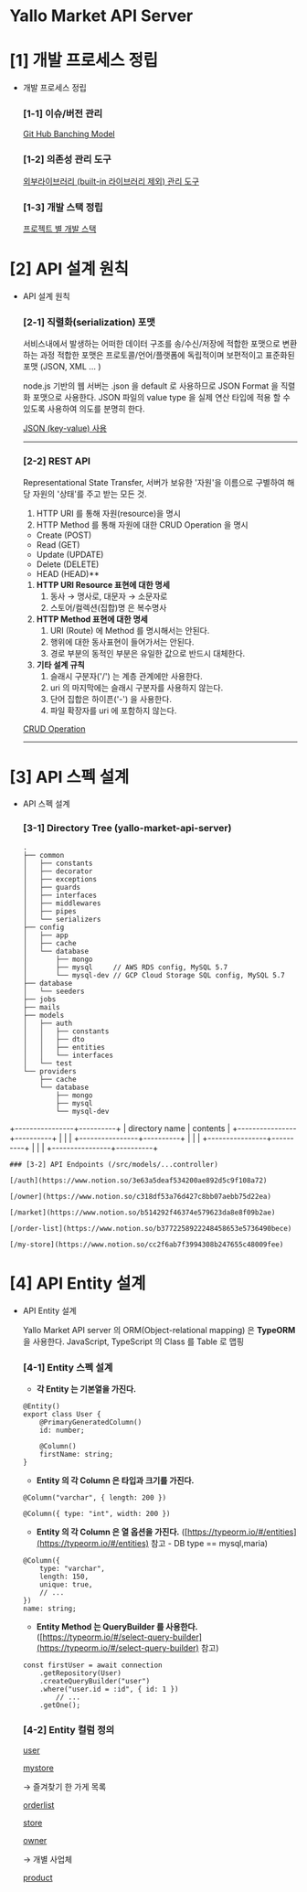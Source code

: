 # Yallo Market API Server

# [1] 개발 프로세스 정립

- 개발 프로세스 정립

    ### [1-1] 이슈/버전 관리

    [Git Hub Banching Model](https://www.notion.so/62008b3ee46747a895f80f0c0a08a2d3)

    ### [1-2] 의존성 관리 도구

    [외부라이브러리 (built-in 라이브러리 제외) 관리 도구](https://www.notion.so/ca3c7713223c4bd7aa06202707f2869e)

    ### [1-3] 개발 스택 정립

    [프로젝트 별 개발 스택](https://www.notion.so/4489b181ca6a47a1998f54dff3be4b0d)

# [2] API 설계 원칙

- API 설계 원칙

    ### [2-1] 직렬화(serialization) 포맷

    서비스내에서 발생하는 어떠한 데이터 구조를 송/수신/저장에 적합한 포맷으로  변환하는 과정
    적합한 포맷은 프로토콜/언어/플랫폼에 독립적이며 보편적이고 표준화된 포맷 (JSON, XML ... )

    node.js 기반의 웹 서버는 .json 을 default 로 사용하므로 JSON Format 을 직렬화 포맷으로 사용한다.
    JSON 파일의 value type 을 실제 연산 타입에 적용 할 수 있도록 사용하여 의도를 분명히 한다. 

    [JSON (key-value) 사용](https://www.notion.so/63e6781b3bf44f72b2b25f15d61bd4bb)

    ---

    ### [2-2] REST API

    Representational State Transfer, 서버가 보유한 '자원'을 이름으로 구별하여 해당 자원의 '상태'를 주고 받는 모든 것.
    1. HTTP URI 를 통해 자원(resource)을 명시 
    2. HTTP Method 를 통해 자원에 대한 CRUD Operation 을 명시  

    - Create (POST) 
    - Read (GET)
    - Update (UPDATE)
    - Delete (DELETE)
    - HEAD (HEAD)**

    1. **HTTP URI Resource 표현에 대한 명세**
        1. 동사 → 명사로, 대문자 → 소문자로
        2. 스토어/컬렉션(집합)명 은 복수명사
    2. **HTTP Method 표현에 대한 명세**
        1. URI (Route) 에 Method 를 명시해서는 안된다.
        2. 행위에 대한 동사표현이 들어가서는 안된다.
        3. 경로 부분의 동적인 부분은 유일한 값으로 반드시 대체한다.
    3. **기타 설계 규칙**
        1. 슬래시 구분자('/') 는 계층 관계에만 사용한다.
        2. uri 의 마지막에는 슬래시 구분자를 사용하지 않는다.
        3. 단어 집합은 하이픈('-') 을 사용한다.
        4. 파일 확장자를 uri 에 포함하지 않는다.

    [CRUD Operation](https://www.notion.so/f7ab1c8127a249b59ff2907b64a4e3a2)

    ---


# [3] API 스펙 설계

- API 스펙 설계

    ### [3-1] Directory Tree (yallo-market-api-server)

    ```tsx
    .
    ├── common
    │   ├── constants
    │   ├── decorator
    │   ├── exceptions
    │   ├── guards
    │   ├── interfaces
    │   ├── middlewares
    │   ├── pipes
    │   └── serializers
    ├── config
    │   ├── app
    │   ├── cache
    │   └── database
    │       ├── mongo
    │       ├── mysql     // AWS RDS config, MySQL 5.7
    │       └── mysql-dev // GCP Cloud Storage SQL config, MySQL 5.7
    ├── database
    │   └── seeders
    ├── jobs
    ├── mails
    ├── models
    │   ├── auth
    │   │   ├── constants
    │   │   ├── dto
    │   │   ├── entities
    │   │   └── interfaces
    │   └── test
    └── providers
        ├── cache
        └── database
            ├── mongo
            ├── mysql
            └── mysql-dev
    ```
+----------------+----------+
| directory name | contents |
+----------------+----------+
|                |          |
+----------------+----------+
|                |          |
+----------------+----------+
|                |          |
+----------------+----------+

    ### [3-2] API Endpoints (/src/models/...controller)

    [/auth](https://www.notion.so/3e63a5deaf534200ae892d5c9f108a72)

    [/owner](https://www.notion.so/c318df53a76d427c8bb07aebb75d22ea)

    [/market](https://www.notion.so/b514292f46374e579623da8e8f09b2ae)

    [/order-list](https://www.notion.so/b3772258922248458653e5736490bece)

    [/my-store](https://www.notion.so/cc2f6ab7f3994308b247655c48009fee)

# [4] API Entity 설계

- API Entity 설계

    Yallo Market API server 의 ORM(Object-relational mapping) 은 **TypeORM** 을 사용한다.
    JavaScript, TypeScript 의 Class 를 Table 로 맵핑

    ### [4-1] Entity 스펙 설계

    - **각 Entity 는 기본열을 가진다.**

    ```tsx
    @Entity()
    export class User {
        @PrimaryGeneratedColumn()
        id: number;

        @Column()
        firstName: string;
    }
    ```

    - **Entity 의 각 Column 은 타입과 크기를 가진다.**

    ```tsx
    @Column("varchar", { length: 200 })

    @Column({ type: "int", width: 200 })
    ```

    - **Entity 의 각 Column 은 열 옵션을 가진다.**
    ([https://typeorm.io/#/entities](https://typeorm.io/#/entities) 참고 - DB type == mysql,maria)

    ```tsx
    @Column({
        type: "varchar",
        length: 150,
        unique: true,
        // ...
    })
    name: string;
    ```

    - **Entity Method 는 QueryBuilder 를 사용한다.**
    ([https://typeorm.io/#/select-query-builder](https://typeorm.io/#/select-query-builder) 참고)

    ```tsx
    const firstUser = await connection
        .getRepository(User)
        .createQueryBuilder("user")
        .where("user.id = :id", { id: 1 })
    		// ...
        .getOne();
    ```

    ### [4-2] Entity 컬럼 정의

    [user](https://www.notion.so/43071e4a5cbf4107ad862af799076ff3)

    [mystore](https://www.notion.so/1429675191ce4564abcd3c272fa8499a)

    → 즐겨찾기 한 가게 목록

    [orderlist](https://www.notion.so/4792944ea7bc42beb11dd5726f468562)

    [store](https://www.notion.so/00d612af9da3451d839984de788471af)

    [owner](https://www.notion.so/83ed0792054f4eb79d3e40bc3b54afdb)

    → 개별 사업체

    [product](https://www.notion.so/3b555ebf8cd542089adaacc47f0003e4)

